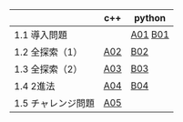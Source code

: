 |  | c++ | python |
| ---- | ---- | ---- |
| 1.1 導入問題 |  | [A01](A01_TheFirstProblem.py) [B01](B01_A+B-Problem.py) |
| 1.2 全探索（1） | [A02](A02_LinearSearch.cpp) | [B02](B02_DivisorCheck.py) |
| 1.3 全探索（2） | [A03](A03_TwoCards.cpp) | [B03](B03_Supermarket2.py) |
| 1.4 2進法 | [A04](A04_BinaryRepresentation1.cpp) | [B04](B04_BinaryRepresentation2.py) |
| 1.5 チャレンジ問題 | [A05](A05_ThreeCards.cpp) |  |